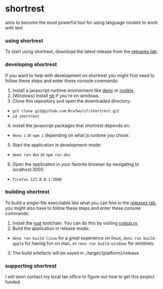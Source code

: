 # shortrest
aims to become the most powerful tool for using language models to work with text

### using shortrest
To start using shortrest, download the latest release from the [releases tab](https://github.com/Bra7wurs7/shortrest/releases).

### developing shortrest
If you want to help with development on shortrest you might first need to follow these steps and enter these console commands:
1. Install a javascript runtime environment like [deno](https://deno.com/) or [nodejs](https://nodejs.org/en).
2. (Windows) Install [git](https://gitforwindows.org/) if you're on windows.
3. Clone this repository and open the downloaded directory:
- `git clone git@github.com:Bra7wurs7/shortrest.git`
- `cd shortrest`
4. Install the javascript packages that shortrest depends on:
- `deno i` or `npm i` depending on what js runtime you chose.
5. Start the application in development-mode:
- `deno run dev` or `npm run dev`
6. Open the applicaiton in your favorite browser by navigating to localhost:3000
- `firefox 127.0.0.1:3000`

### building shortrest
To build a single-file executable like what you can find in the [releases tab](https://github.com/Bra7wurs7/shortrest/releases), you might also have to follow these steps and enter these console commands:
1. Install the [rust](https://www.rust-lang.org/) toolchain. You can do this by visiting [rustup.rs](https://rustup.rs/).
2. Build the application in release mode:
- `deno run build-linux` for a great experience on linux, `deno run build-apple` for having fun on mac, or `reno run build-windows` for windows.
3. The build artefacts will be saved in ./target/{platform}/release

### supporting shortrest
I will soon contact my local tax office to figure out how to get this project funded
